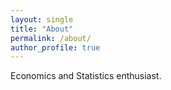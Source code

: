 ```yaml
---
layout: single
title: "About"
permalink: /about/
author_profile: true
---
```


Economics and Statistics enthusiast.